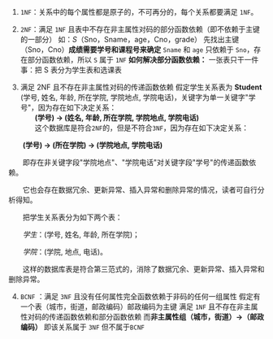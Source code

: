 1. `1NF`：关系中的每个属性都是原子的，不可再分的，每个关系都要满足 `1NF`。

2. `2NF`：满足 `1NF` 且表中不存在非主属性对码的部分函数依赖（即不依赖于主键的一部分）
	如：*S*（Sno，Sname，age，Cno，grade）
	先找出主键（Sno，Cno）**成绩需要学号和课程号来确定**
	`Sname` 和 `age` 只依赖于 `Sno`，存在部分函数依赖，所以 `S` 属于 `1NF`
	**如何解决部分函数依赖：**
	一张表只干一件事：把 S 表分为学生表和选课表
	
3. 满足 2NF 且不存在非主属性对码的传递函数依赖
	假定学生关系表为 **Student** (学号, 姓名, 年龄, 所在学院, 学院地点, 学院电话)，关键字为单一关键字"学号"，因为存在如下决定关系：   
　　**(学号) → (姓名, 年龄, 所在学院, 学院地点, 学院电话)**  
　　这个数据库是符合`2NF`的，但是不符合`3NF`，因为存在如下决定关系：  
  
　　**(学号) → (所在学院) → (学院地点, 学院电话)**  
  
　　即存在非关键字段"学院地点"、"学院电话"对关键字段"学号"的传递函数依赖。  
  
　　它也会存在数据冗余、更新异常、插入异常和删除异常的情况，读者可自行分析得知。  
  
　　把学生关系表分为如下两个表：  
  
　　*学生*：(学号, 姓名, 年龄, 所在学院)；  
  
　　*学院*：(学院, 地点, 电话)。  
  
　　这样的数据库表是符合第三范式的，消除了数据冗余、更新异常、插入异常和删除异常。

4. `BCNF` ：满足 `3NF` 且没有任何属性完全函数依赖于非码的任何一组属性
	假定有一个表（城市，街道，邮政编码）邮政编码为主键
	满足 `1NF` 且不存在非主属性对码的传递函数依赖和部分函数依赖
	而**非主属性组（城市，街道）→（邮政编码）**
	即该关系属于 `3NF` 但不属于`BCNF`